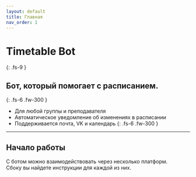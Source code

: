 ```yaml
---
layout: default
title: Главная
nav_order: 1
---
```

# Timetable Bot
{: .fs-9 }

## Бот, который помогает с расписанием.
{: .fs-6 .fw-300 }

* Для любой группы и преподавателя
* Автоматическое уведомление об изменениях в расписании
* Поддерживается почта, VK и календарь
{: .fs-6 .fw-300 }
---

## Начало работы

С ботом можно взаимодействовать через несколько платформ.\
Сбоку вы найдете инструкции для каждой из них.

